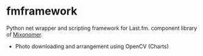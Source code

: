 fmframework
================

Python net wrapper and scripting framework for Last.fm.
component library of [Mixonomer](https://github.com/Sarsoo/Mixonomer).

* Photo downloading and arrangement using OpenCV (Charts)